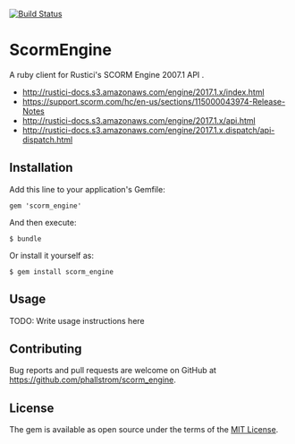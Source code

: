 [![Build Status](https://travis-ci.org/phallstrom/scorm_engine.svg?branch=master)](https://travis-ci.org/phallstrom/scorm_engine)

# ScormEngine

A ruby client for Rustici's SCORM Engine 2007.1 API .

- http://rustici-docs.s3.amazonaws.com/engine/2017.1.x/index.html
- https://support.scorm.com/hc/en-us/sections/115000043974-Release-Notes
- http://rustici-docs.s3.amazonaws.com/engine/2017.1.x/api.html
- http://rustici-docs.s3.amazonaws.com/engine/2017.1.x.dispatch/api-dispatch.html

## Installation

Add this line to your application's Gemfile:

    gem 'scorm_engine'

And then execute:

    $ bundle

Or install it yourself as:

    $ gem install scorm_engine

## Usage

TODO: Write usage instructions here

## Contributing

Bug reports and pull requests are welcome on GitHub at
https://github.com/phallstrom/scorm_engine.

## License

The gem is available as open source under the terms of the [MIT
License](https://opensource.org/licenses/MIT).
